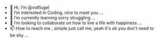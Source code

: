 - 👋 Hi, I’m @vstflugel
- 👀 I’m interested in Coding, nice to meet you ...
- 🌱 I’m currently learning sorry struggling ...
- 💞️ I’m looking to collaborate on how to live a life with happiness ...
- 📫 How to reach me , simple just call me, yeah it's ok you don't need to be shy ...

<!---
vstflugel/vstflugel is a ✨ special ✨ repository because its `README.md` (this file) appears on your GitHub profile.
You can click the Preview link to take a look at your changes.
--->
